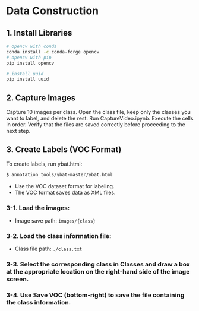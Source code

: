# Data Construction
## 1. Install Libraries
```bash
# opencv with conda
conda install -c conda-forge opencv
# opencv with pip
pip install opencv

# install uuid
pip install uuid
```
## 2. Capture Images
Capture 10 images per class.
Open the class file, keep only the classes you want to label, and delete the rest.
Run CaptureVideo.ipynb.
Execute the cells in order.
Verify that the files are saved correctly before proceeding to the next step.

## 3. Create Labels (VOC Format)
To create labels, run ybat.html:
```bash
$ annotation_tools/ybat-master/ybat.html
```
- Use the VOC dataset format for labeling.
- The VOC format saves data as XML files.

### 3-1. Load the images:
- Image save path: ```images/{class}```
### 3-2. Load the class information file:
- Class file path: ```./class.txt```
### 3-3. Select the corresponding class in Classes and draw a box at the appropriate location on the right-hand side of the image screen.
### 3-4. Use Save VOC (bottom-right) to save the file containing the class information.
